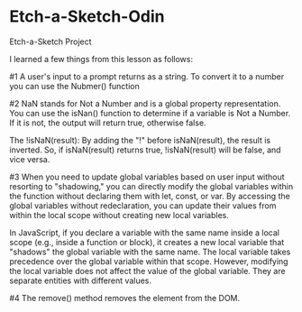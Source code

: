 # Etch-a-Sketch-Odin
Etch-a-Sketch Project

I learned a few things from this lesson as follows:

#1 A user's input to a prompt returns as a string. To convert it to a number you can use the Nubmer() function

#2 NaN stands for Not a Number and is a global property representation. You can use the isNan() function to determine if a variable is Not a Number. If it is not, the output will return true, otherwise false. 

The !isNaN(result): By adding the "!" before isNaN(result), the result is inverted. So, if isNaN(result) returns true, !isNaN(result) will be false, and vice versa.

#3 When you need to update global variables based on user input without resorting to "shadowing," you can directly modify the global variables within the function without declaring them with let, const, or var. By accessing the global variables without redeclaration, you can update their values from within the local scope 
without creating new local variables.

 In JavaScript, if you declare a variable with the same name inside a local scope (e.g., inside a function or block), it creates a new local variable that "shadows" the global variable with the same name. The local variable takes precedence over the global variable within that scope.
However, modifying the local variable does not affect the value of the global variable. They are separate entities with different values.

#4 The remove() method removes the element from the DOM. 

